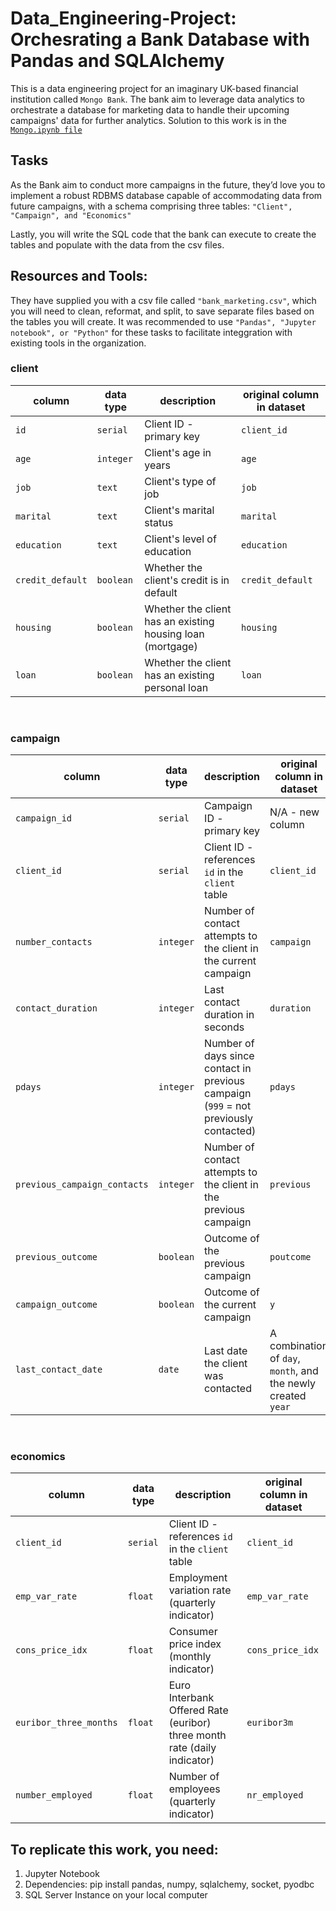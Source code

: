 # Data_Engineering-Project: Orchesrating a Bank Database with Pandas and SQLAlchemy
This is a data engineering project for an imaginary UK-based financial institution called `Mongo Bank`.
The bank aim to leverage data analytics to orchestrate a database for marketing data to handle their upcoming campaigns' data for further analytics.
Solution to this work is in the [`Mongo.ipynb file`]([./mongo.ipynb](https://github.com/bayooyetoro/Data_Engineering-Bank-Database-with-Pandas/blob/main/mongo.ipynb))

## Tasks
As the Bank aim to conduct more campaigns in the future, they’d love you to implement a robust RDBMS database capable of accommodating data from future campaigns, with a schema 
comprising three tables: `"Client", "Campaign", and "Economics"`

Lastly, you will write the SQL code that the bank can execute to create the tables and populate with the data from the csv files.

## Resources and Tools: 
They have supplied you with a csv file called `"bank_marketing.csv"`, which you will need to clean, reformat, and split, to save separate files based on the tables you will create. It was recommended to use `"Pandas", "Jupyter notebook", or "Python"` for these tasks to facilitate integgration with existing tools in the organization.

### client

| column | data type | description | original column in dataset |
|--------|-----------|-------------|----------------------------|
| `id` | `serial` | Client ID - primary key | `client_id` |
| `age` | `integer` | Client's age in years | `age` |
| `job` | `text` | Client's type of job | `job` |
| `marital` | `text` | Client's marital status | `marital` | 
| `education` | `text` | Client's level of education | `education` |
| `credit_default` | `boolean` | Whether the client's credit is in default | `credit_default` |
| `housing` | `boolean` | Whether the client has an existing housing loan (mortgage) | `housing` | 
| `loan` | `boolean` | Whether the client has an existing personal loan | `loan` |

<br>

### campaign

| column | data type | description | original column in dataset |
|--------|-----------|-------------|----------------------------|
| `campaign_id` | `serial` | Campaign ID - primary key | N/A - new column |
| `client_id` | `serial` | Client ID - references `id` in the `client` table | `client_id` |
| `number_contacts` | `integer` | Number of contact attempts to the client in the current campaign | `campaign` |
| `contact_duration` | `integer` | Last contact duration in seconds | `duration` |
| `pdays` | `integer` | Number of days since contact in previous campaign (`999` = not previously contacted) | `pdays` |
| `previous_campaign_contacts` | `integer` | Number of contact attempts to the client in the previous campaign | `previous` |
| `previous_outcome` | `boolean` | Outcome of the previous campaign | `poutcome` |
| `campaign_outcome` | `boolean` | Outcome of the current campaign | `y` |
| `last_contact_date` | `date` | Last date the client was contacted | A combination of `day`, `month`, and the newly created `year` |

<br>

### economics

| column | data type | description | original column in dataset |
|--------|-----------|-------------|----------------------------|
| `client_id` | `serial` | Client ID - references `id` in the `client` table | `client_id` |
| `emp_var_rate` | `float` | Employment variation rate (quarterly indicator) | `emp_var_rate` |
| `cons_price_idx` | `float` | Consumer price index (monthly indicator) | `cons_price_idx` |
| `euribor_three_months` | `float` | Euro Interbank Offered Rate (euribor) three month rate (daily indicator) | `euribor3m` |
| `number_employed` | `float` | Number of employees (quarterly indicator)| `nr_employed` |


## To replicate this work, you need:
1. Jupyter Notebook
2. Dependencies: pip install pandas, numpy, sqlalchemy, socket, pyodbc
3. SQL Server Instance on your local computer
